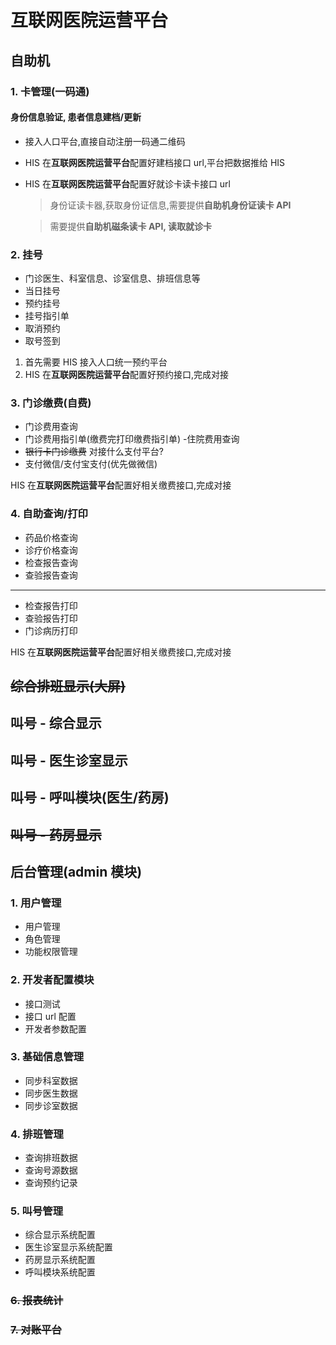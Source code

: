 # 互联网医院运营平台

## 自助机

### 1. 卡管理(一码通)

#### 身份信息验证, 患者信息建档/更新

- 接入人口平台,直接自动注册一码通二维码
- HIS 在**互联网医院运营平台**配置好建档接口 url,平台把数据推给 HIS
- HIS 在**互联网医院运营平台**配置好就诊卡读卡接口 url

  > 身份证读卡器,获取身份证信息,需要提供**自助机身份证读卡 API**

  > 需要提供**自助机磁条读卡 API, 读取就诊卡**

### 2. 挂号

- 门诊医生、科室信息、诊室信息、排班信息等
- 当日挂号
- 预约挂号
- 挂号指引单
- 取消预约
- 取号签到

1. 首先需要 HIS 接入人口统一预约平台
2. HIS 在**互联网医院运营平台**配置好预约接口,完成对接

### 3. 门诊缴费(自费)

- 门诊费用查询
- 门诊费用指引单(缴费完打印缴费指引单) -住院费用查询
- ~~银行卡门诊缴费~~ 对接什么支付平台?
- 支付微信/支付宝支付(优先做微信)

HIS 在**互联网医院运营平台**配置好相关缴费接口,完成对接

### 4. 自助查询/打印

- 药品价格查询
- 诊疗价格查询
- 检查报告查询
- 查验报告查询

---

- 检查报告打印
- 查验报告打印
- 门诊病历打印

HIS 在**互联网医院运营平台**配置好相关缴费接口,完成对接

## ~~综合排班显示(大屏)~~

## 叫号 - 综合显示

## 叫号 - 医生诊室显示

## 叫号 - 呼叫模块(医生/药房)

## ~~叫号 - 药房显示~~

## 后台管理(admin 模块)

### 1. 用户管理

- 用户管理
- 角色管理
- 功能权限管理

### 2. 开发者配置模块

- 接口测试
- 接口 url 配置
- 开发者参数配置

### 3. 基础信息管理

- 同步科室数据
- 同步医生数据
- 同步诊室数据

### 4. 排班管理

- 查询排班数据
- 查询号源数据
- 查询预约记录

### 5. 叫号管理

- 综合显示系统配置
- 医生诊室显示系统配置
- 药房显示系统配置
- 呼叫模块系统配置


### ~~6. 报表统计~~

### ~~7. 对账平台~~

